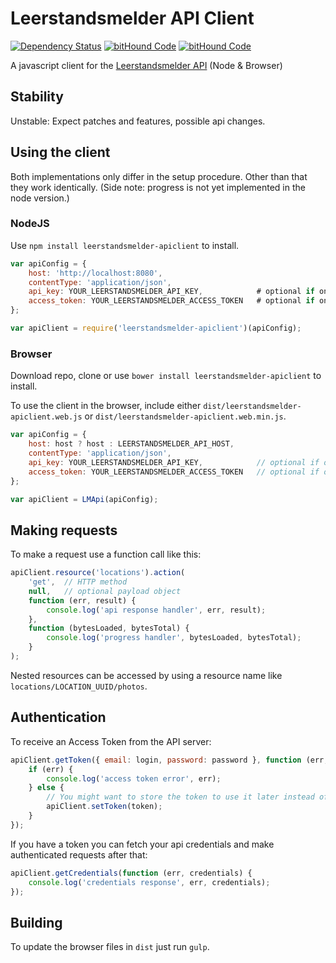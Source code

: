 # Leerstandsmelder API Client

[![Dependency Status](https://gemnasium.com/Leerstandsmelder/node-leerstandsmelder-apiclient.svg)](https://gemnasium.com/Leerstandsmelder/node-leerstandsmelder-apiclient) [![bitHound Code](https://www.bithound.io/github/Leerstandsmelder/leerstandsmelder-angular-frontend/badges/code.svg)](https://www.bithound.io/github/Leerstandsmelder/leerstandsmelder-angular-frontend) [![bitHound Code](https://www.bithound.io/github/Leerstandsmelder/node-leerstandsmelder-apiclient/badges/code.svg)](https://www.bithound.io/github/Leerstandsmelder/node-leerstandsmelder-apiclient) 

A javascript client for the [Leerstandsmelder API](https://github.com/Leerstandsmelder/leerstandsmelder-node-api) (Node & Browser)

## Stability

Unstable: Expect patches and features, possible api changes.

## Using the client

Both implementations only differ in the setup procedure. Other than that they work identically. (Side note: progress is not yet implemented in the node version.)

### NodeJS

Use ``npm install leerstandsmelder-apiclient`` to install.

```javascript
var apiConfig = {
    host: 'http://localhost:8080',
    contentType: 'application/json',
    api_key: YOUR_LEERSTANDSMELDER_API_KEY,            # optional if only anonymous requests
    access_token: YOUR_LEERSTANDSMELDER_ACCESS_TOKEN   # optional if only anonymous requests
};

var apiClient = require('leerstandsmelder-apiclient')(apiConfig);
```

### Browser

Download repo, clone or use ``bower install leerstandsmelder-apiclient`` to install.

To use the client in the browser, include either `dist/leerstandsmelder-apiclient.web.js` or `dist/leerstandsmelder-apiclient.web.min.js`.

```javascript
var apiConfig = {
    host: host ? host : LEERSTANDSMELDER_API_HOST,
    contentType: 'application/json',
    api_key: YOUR_LEERSTANDSMELDER_API_KEY,            // optional if only anonymous requests
    access_token: YOUR_LEERSTANDSMELDER_ACCESS_TOKEN   // optional if only anonymous requests
};

var apiClient = LMApi(apiConfig);
```

## Making requests

To make a request use a function call like this:

```javascript
apiClient.resource('locations').action(
    'get',  // HTTP method
    null,   // optional payload object
    function (err, result) {
        console.log('api response handler', err, result);
    },
    function (bytesLoaded, bytesTotal) {
        console.log('progress handler', bytesLoaded, bytesTotal);
    }
);
```

Nested resources can be accessed by using a resource name like `locations/LOCATION_UUID/photos`.

## Authentication

To receive an Access Token from the API server:

```javascript
apiClient.getToken({ email: login, password: password }, function (err, token) {
    if (err) {
        console.log('access token error', err);
    } else {
        // You might want to store the token to use it later instead of the email/pass combo
        apiClient.setToken(token);
    }
});
```

If you have a token you can fetch your api credentials and make authenticated requests after that:

```javascript
apiClient.getCredentials(function (err, credentials) {
    console.log('credentials response', err, credentials);
});
```

## Building

To update the browser files in ``dist`` just run ``gulp``.